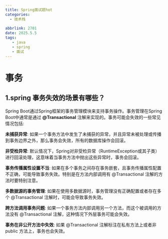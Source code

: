 ```yaml
---
title: Spring面试题hot
categories:
  - 技术栈
  
abbrlink: 2701
date: 2025.5.5
tags: 
   - java 
   - spring
   - 面试
---
```


# 事务

## 1.spring 事务失效的场景有哪些？

Spring Boot通过Spring框架的事务管理模块来支持事务操作。事务管理在Spring Boot中通常是通过 **@Transactional** 注解来实现的。事务可能会失效的一些常见情况包括:

**未捕获异常**: 如果一个事务方法中发生了未捕获的异常，并且异常未被处理或传播到事务边界之外，那么事务会失效，所有的数据库操作会回滚。

**非受检异常**: 默认情况下，Spring对非受检异常（RuntimeException或其子类）进行回滚处理，这意味着当事务方法中抛出这些异常时，事务会回滚。

**事务传播属性设置不当**: 如果在多个事务之间存在事务嵌套，且事务传播属性配置不正确，可能导致事务失效。特别是在方法内部调用有 @Transactional 注解的方法时要特别注意。

**多数据源的事务管理**: 如果在使用多数据源时，事务管理没有正确配置或者存在多个 @Transactional 注解时，可能会导致事务失效。

**跨方法调用事务问题**: 如果一个事务方法内部调用另一个方法，而这个被调用的方法没有 @Transactional 注解，这种情况下外层事务可能会失效。

**事务在非公开方法中失效**: 如果 @Transactional 注解标注在私有方法上或者非 public 方法上，事务也会失效。

